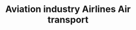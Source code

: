 ---
title: Aviation industry Airlines Air transport
longTitle: 'Aviation industry, Airlines, Air transport'
tags:
- gccommon
relatedTerm:
- "[[Air transport industry]]"
---